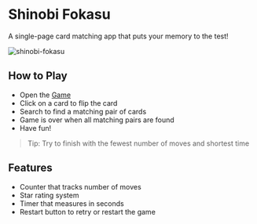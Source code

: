 # Shinobi Fokasu
A single-page card matching app that puts your memory to the test!

![shinobi-fokasu](https://user-images.githubusercontent.com/36052881/51325169-50f26900-1a3a-11e9-90a2-e6d3f0d432df.png)

## How to Play
- Open the [Game](https://leecmoses.github.io/fokasu/)
- Click on a card to flip the card
- Search to find a matching pair of cards
- Game is over when all matching pairs are found
- Have fun!

> Tip: Try to finish with the fewest number of moves and shortest time

## Features
- Counter that tracks number of moves
- Star rating system
- Timer that measures in seconds
- Restart button to retry or restart the game